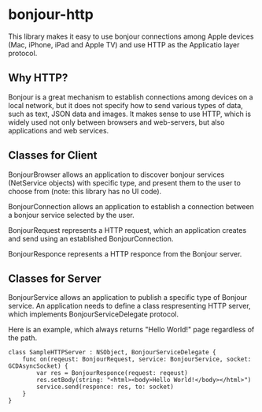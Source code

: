 # bonjour-http

This library makes it easy to use bonjour connections among Apple devices (Mac, iPhone, iPad and Apple TV) and use HTTP as the Applicatio layer  protocol. 

## Why HTTP?

Bonjour is a great mechanism to establish connections among devices on a local network, but it does not specify how to send various types of data, such as text, JSON data and images. It makes sense to use HTTP, which is widely used not only between browsers and web-servers, but also applications and web services.  

## Classes for Client

BonjourBrowser allows an application to discover bonjour services (NetService objects) with specific type, and present them to the user to choose from (note: this library has no UI code).

BonjourConnection allows an application to establish a connection between a bonjour service selected by the user.

BonjourRequest represents a HTTP request, which an application creates and send using an established BonjourConnection.

BonjourResponce represents a HTTP responce from the Bonjour server. 

## Classes for Server

BonjourService allows an application to publish a specific type of Bonjour service. An application needs to define a class respresenting HTTP server, which implements BonjourServiceDelegate protocol. 

Here is an example, which always returns "Hello World!" page regardless of the path.

```
class SampleHTTPServer : NSObject, BonjourServiceDelegate {
    func on(reqeust: BonjourRequest, service: BonjourService, socket: GCDAsyncSocket) {
        var res = BonjourResponce(request: reqeust)
        res.setBody(string: "<html><body>Hello World!</body></html>")
        service.send(responce: res, to: socket)
    }
}

```
